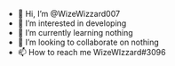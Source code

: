 - 👋 Hi, I’m @WizeWizzard007
- 👀 I’m interested in developing
- 🌱 I’m currently learning nothing
- 💞️ I’m looking to collaborate on nothing
- 📫 How to reach me WizeWIzzard#3096

<!---
WizeWizzard007/WizeWizzard007 is a ✨ special ✨ repository because its `README.md` (this file) appears on your GitHub profile.
You can click the Preview link to take a look at your changes.
--->
